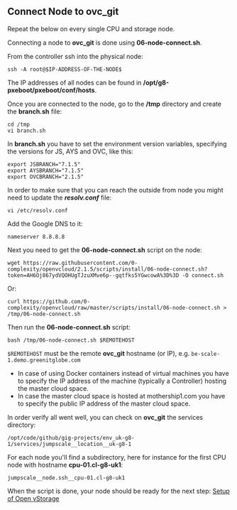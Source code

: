 ## Connect Node to ovc_git

Repeat the below on every single CPU and storage node.

Connecting a node to **ovc_git** is done using **06-node-connect.sh**.

From the controller ssh into the physical node:

```
ssh -A root@$IP-ADDRESS-OF-THE-NODE$
```

The IP addresses of all nodes can be found in **/opt/g8-pxeboot/pxeboot/conf/hosts**.

Once you are connected to the node, go to the **/tmp** directory and create the **branch.sh** file:

```
cd /tmp
vi branch.sh
```

In **branch.sh** you have to set the environment version variables, specifying the versions for JS, AYS and OVC, like this:

```
export JSBRANCH="7.1.5"
export AYSBRANCH="7.1.5"
export OVCBRANCH="2.1.5"
```

In order to make sure that you can reach the outside from node you might need to update the ***resolv.conf*** file:

```
vi /etc/resolv.conf
```

Add the Google DNS to it:

```
nameserver 8.8.8.8
```

Next you need to get the **06-node-connect.sh** script on the node:

```
wget https://raw.githubusercontent.com/0-complexity/openvcloud/2.1.5/scripts/install/06-node-connect.sh?token=AH6Oj867ydVQOHUgTJzuXMve6p--gqtfks5YGwcowA%3D%3D -O connect.sh
```

Or:

```
curl https://github.com/0-complexity/openvcloud/raw/master/scripts/install/06-node-connect.sh > /tmp/06-node-connect.sh
```

Then run the **06-node-connect.sh** script:

```
bash /tmp/06-node-connect.sh $REMOTEHOST
```

`$REMOTEHOST` must be the remote **ovc_git** hostname (or IP), e.g. `be-scale-1.demo.greenitglobe.com`

- In case of using Docker containers instead of virtual machines you have to specify the IP address of the machine (typically a Controller) hosting the master cloud space.
- In case the master cloud space is hosted at mothership1.com you have to specify the public IP address of the master cloud space.


In order verify all went well, you can check on **ovc_git** the services directory:

```
/opt/code/github/gig-projects/env_uk-g8-1/services/jumpscale__location__uk-g8-1
```

For each node you'll find a subdirectory, here for instance for the first CPU node with hostname **cpu-01.cl-g8-uk1**:

```
jumpscale__node.ssh__cpu-01.cl-g8-uk1
```

When the script is done, your node should be ready for the next step: [Setup of Open vStorage](4-SetupOfOVS.md)

